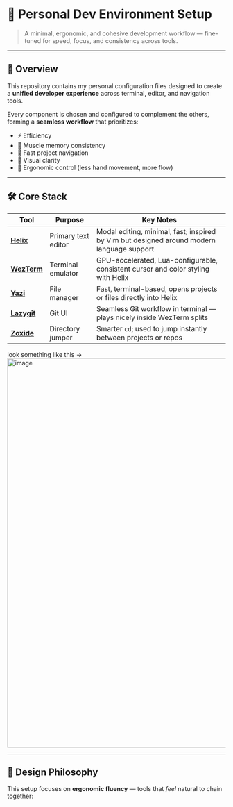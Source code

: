 # 🧩 Personal Dev Environment Setup

> A minimal, ergonomic, and cohesive development workflow — fine-tuned for speed, focus, and consistency across tools.

---

## 🚀 Overview

This repository contains my personal configuration files designed to create a **unified developer experience** across terminal, editor, and navigation tools.

Every component is chosen and configured to complement the others, forming a **seamless workflow** that prioritizes:

- ⚡ Efficiency  
- 🧠 Muscle memory consistency  
- 🧭 Fast project navigation  
- 🎨 Visual clarity  
- 🧍 Ergonomic control (less hand movement, more flow)

---

## 🛠️ Core Stack

| Tool | Purpose | Key Notes |
|------|----------|------------|
| **[Helix](https://helix-editor.com/)** | Primary text editor | Modal editing, minimal, fast; inspired by Vim but designed around modern language support |
| **[WezTerm](https://wezfurlong.org/wezterm/)** | Terminal emulator | GPU-accelerated, Lua-configurable, consistent cursor and color styling with Helix |
| **[Yazi](https://yazi-rs.github.io/)** | File manager | Fast, terminal-based, opens projects or files directly into Helix |
| **[Lazygit](https://github.com/jesseduffield/lazygit)** | Git UI | Seamless Git workflow in terminal — plays nicely inside WezTerm splits |
| **[Zoxide](https://github.com/ajeetdsouza/zoxide)** | Directory jumper | Smarter `cd`; used to jump instantly between projects or repos |


look something like this ->
<img width="1702" height="897" alt="image" src="https://github.com/user-attachments/assets/1ddde8b1-9738-46fd-96ac-3980591ff2de" />




---

## 🎨 Design Philosophy

This setup focuses on **ergonomic fluency** — tools that *feel* natural to chain together:

